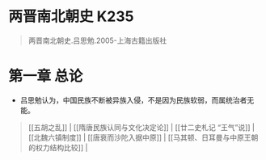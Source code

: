 # 两晋南北朝史 K235

> 两晋南北朝史.吕思勉.2005-上海古籍出版社

# 第一章 总论

- 吕思勉认为，中国民族不断被异族入侵，不是因为民族软弱，而属统治者无能。

> [[五胡之乱]] | [[隋唐民族认同与文化决定论]] | [[廿二史札记 “王气”说]] | [[北魏六镇制度]] | 
> [[唐衰而沙陀入据中原]] | [[马其顿、日耳曼与中原王朝的权力结构比较]] | 


